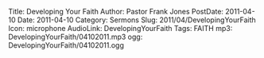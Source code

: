 Title: Developing Your Faith
Author: Pastor Frank Jones
PostDate: 2011-04-10
Date: 2011-04-10
Category: Sermons
Slug: 2011/04/DevelopingYourFaith
Icon: microphone
AudioLink: DevelopingYourFaith
Tags: FAITH
mp3: DevelopingYourFaith/04102011.mp3
ogg: DevelopingYourFaith/04102011.ogg
